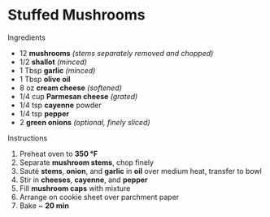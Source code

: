 # Stuffed Mushrooms

Ingredients

* 12 **mushrooms** *(stems separately removed and chopped)*
* 1/2 **shallot** *(minced)*
* 1 Tbsp **garlic** *(minced)*
* 1 Tbsp **olive oil**
* 8 oz **cream cheese** *(softened)*
* 1/4 cup **Parmesan cheese** *(grated)*
* 1/4 tsp **cayenne** powder
* 1/4 tsp **pepper**
* 2 **green onions** *(optional, finely sliced)*

Instructions

1. Preheat oven to **350 °F**
1. Separate **mushroom stems**, chop finely
1. Sauté **stems**, **onion**, and **garlic** in **oil** over medium heat, transfer to bowl
1. Stir in **cheeses**, **cayenne**, and **pepper**
1. Fill **mushroom caps** with mixture
1. Arrange on cookie sheet over parchment paper
1. Bake ~ **20 min**
